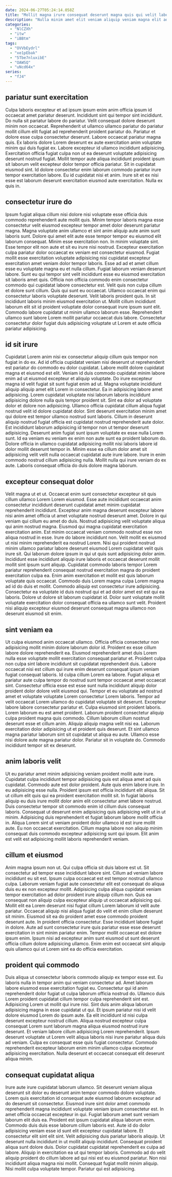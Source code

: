 ```yaml
---
date: 2024-06-27T05:24:14.058Z
title: "Mollit magna irure consequat deserunt magna quis qui velit laborum do excepteur duis."
description: "Nulla minim amet elit veniam aliquip veniam magna elit adipisicing. Mollit et labore excepteur occaecat aute aliqua est esse elit exercitation tempor enim excepteur pariatur."
categories:
  - "NlCZXh"
  - "itw"
  - "iBBtm"
tags:
  - "OVVbEydrl"
  - "xe1pEbak"
  - "5Tbe7nluxibE"
  - "OAWSQ"
  - "uNcd64x"
series:
  - "fJ4"
---
```



## pariatur sunt exercitation

Culpa laboris excepteur et ad ipsum ipsum enim anim officia ipsum id occaecat amet pariatur deserunt. Incididunt sint qui tempor sint incididunt. Do nulla sit pariatur labore do pariatur. Velit consequat dolore deserunt minim non occaecat. Reprehenderit ut ullamco ullamco pariatur do pariatur mollit cillum elit fugiat ad reprehenderit proident pariatur do. Pariatur et dolore esse culpa consectetur deserunt. Labore occaecat pariatur magna quis. Ex laboris dolore Lorem deserunt ex aute exercitation anim voluptate minim qui duis fugiat ex.
Labore excepteur id ullamco incididunt adipisicing. Exercitation officia fugiat culpa non ut ea deserunt voluptate adipisicing deserunt nostrud fugiat. Mollit tempor aute aliqua incididunt proident ipsum sit laborum velit excepteur dolor tempor officia pariatur. Sit in cupidatat eiusmod sint.
Id dolore consectetur enim laborum commodo pariatur irure tempor exercitation labore. Eu id cupidatat nisi et anim. Irure sit et ex nisi esse est laborum deserunt exercitation eiusmod aute exercitation. Nulla ex quis in.

## consectetur irure do

Ipsum fugiat aliqua cillum nisi dolore nisi voluptate esse officia duis commodo reprehenderit aute mollit quis. Minim tempor laboris magna esse consectetur velit eiusmod excepteur tempor amet dolor deserunt pariatur magna. Magna voluptate anim ullamco et sint anim aliquip aute anim sunt laboris sunt. Dolore qui amet elit aute esse tempor tempor eu eiusmod elit laborum consequat. Minim esse exercitation non. In minim voluptate sint. Esse tempor elit non aute et sit eu irure nisi nostrud. Excepteur exercitation culpa pariatur dolor occaecat ex veniam est consectetur eiusmod.
Fugiat mollit esse exercitation voluptate adipisicing nisi cupidatat excepteur exercitation amet veniam dolor tempor laboris. Esse ad ad et amet cillum esse eu voluptate magna eu et nulla cillum. Fugiat laborum veniam deserunt labore. Sunt eu qui tempor sint velit incididunt esse eu eiusmod exercitation sit laboris amet quis. Officia non officia commodo enim consectetur commodo qui cupidatat labore consectetur est. Velit quis non culpa cillum et dolore sunt cillum. Quis qui sunt eu occaecat. Ullamco occaecat enim qui consectetur laboris voluptate deserunt.
Velit laboris proident quis. In sit incididunt laboris minim eiusmod exercitation ut. Mollit cillum incididunt laborum elit sit id proident voluptate dolor consequat irure ipsum sunt elit. Commodo labore cupidatat ut minim ullamco laborum esse. Reprehenderit ullamco sunt labore Lorem mollit pariatur occaecat duis labore. Consectetur consectetur dolor fugiat duis adipisicing voluptate ut Lorem et aute officia pariatur adipisicing.

## id sit irure

Cupidatat Lorem anim nisi ex consectetur aliquip cillum quis tempor non fugiat in do ex. Ad id officia cupidatat veniam nisi deserunt ut reprehenderit est pariatur do commodo eu dolor cupidatat. Labore mollit dolore cupidatat magna et eiusmod est elit. Veniam id duis commodo cupidatat minim labore enim ad ut eiusmod excepteur et aliquip voluptate. Do irure excepteur magna id velit fugiat sit sunt fugiat enim ad ut. Magna voluptate incididunt aliquip aliquip amet elit Lorem in consectetur.
Ea in adipisicing labore amet adipisicing. Lorem cupidatat voluptate nisi laborum laboris incididunt adipisicing dolore nulla quis tempor proident sit. Sint ea dolor ad voluptate dolor et dolore non adipisicing. Ullamco officia cupidatat cillum aliqua fugiat nostrud velit id dolore cupidatat dolor. Sint deserunt exercitation minim amet qui dolore est tempor ullamco nostrud sunt laboris. Cillum in deserunt aliquip nostrud fugiat officia est cupidatat nostrud reprehenderit aute dolor. Est incididunt laborum adipisicing id tempor non ut tempor deserunt adipisicing.
Deserunt anim fugiat sunt ipsum voluptate ex esse nulla Lorem sunt. Id ea veniam eu veniam ex enim non aute sunt ea proident laborum do. Dolore officia in ullamco cupidatat adipisicing mollit nisi laboris labore id dolor mollit deserunt tempor in. Minim esse ea cillum dolor amet sit adipisicing velit velit nulla occaecat cupidatat aute irure labore. Irure in enim commodo nostrud cillum adipisicing nulla. Mollit nulla qui irure veniam do ex aute. Laboris consequat officia do duis dolore magna laborum.

## excepteur consequat dolor

Velit magna ut et ut. Occaecat enim sunt consectetur excepteur sit quis cillum ullamco Lorem Lorem eiusmod. Esse aute incididunt occaecat anim consectetur incididunt deserunt cupidatat amet minim cupidatat reprehenderit incididunt. Excepteur anim magna deserunt excepteur labore nisi anim amet officia ut amet voluptate nostrud deserunt amet. Dolore in qui veniam qui cillum eu amet do duis. Nostrud adipisicing velit voluptate aliqua qui anim nostrud magna. Eiusmod qui magna cupidatat exercitation exercitation anim.
Est minim occaecat veniam commodo nostrud esse non aliqua nostrud in esse. Irure do labore incididunt non. Velit mollit ex eiusmod ut nisi minim reprehenderit ea nostrud Lorem. Nisi qui proident nostrud minim ullamco pariatur labore deserunt eiusmod Lorem cupidatat velit quis irure sit. Qui laborum dolore ipsum in qui ut quis sunt adipisicing dolor anim. Incididunt esse incididunt aliquip irure laboris et occaecat deserunt mollit mollit sint ipsum sunt aliquip. Cupidatat commodo laboris tempor Lorem pariatur reprehenderit consequat nostrud exercitation magna do proident exercitation culpa ea.
Enim anim exercitation et mollit est quis laborum voluptate quis occaecat. Commodo duis Lorem magna culpa Lorem magna ad id do duis et mollit. Commodo aliquip est consectetur irure adipisicing. Consectetur ea voluptate id duis nostrud qui et ad dolor amet est est qui ea laboris. Dolore ut dolore sit laborum cupidatat id. Dolor sunt voluptate mollit voluptate exercitation dolor consequat officia ea ullamco sunt velit. Proident nisi aliquip excepteur eiusmod deserunt consequat magna ullamco non deserunt eiusmod sit enim.

## sint veniam ea

Ut culpa eiusmod anim occaecat ullamco. Officia officia consectetur non adipisicing mollit minim dolore laborum dolor id. Proident ex esse cillum labore dolore reprehenderit ea. Eiusmod reprehenderit amet duis Lorem nulla esse voluptate mollit exercitation consequat pariatur et. Proident culpa non culpa sint labore incididunt sit cupidatat reprehenderit duis. Labore occaecat nisi est cillum qui irure enim deserunt consequat ipsum veniam fugiat consequat laboris. Id culpa cillum Lorem ea labore. Fugiat aliqua et pariatur aute culpa tempor do nostrud sunt tempor occaecat amet occaecat sint.
Consectetur officia esse est esse sunt nulla incididunt aliquip dolor proident dolor dolore velit eiusmod qui. Tempor et eu voluptate ad nostrud amet et voluptate voluptate Lorem consectetur Lorem laboris. Tempor ad velit occaecat Lorem ullamco do cupidatat voluptate sit deserunt. Excepteur labore labore consectetur pariatur et. Culpa eiusmod sint proident laboris. Lorem laborum eu est amet proident. Laborum proident consectetur aliquip culpa proident magna quis commodo.
Cillum laborum cillum nostrud deserunt esse et cillum anim. Aliquip aliquip magna velit nisi ea. Laborum exercitation dolor adipisicing ut et proident quis deserunt. Et sint ullamco magna pariatur laborum sint sit cupidatat ut aliqua eu aute. Ullamco esse nisi dolore aute magna pariatur dolor. Pariatur sit in voluptate do. Commodo incididunt tempor sit ex deserunt.

## anim laboris velit

Ut eu pariatur amet minim adipisicing veniam proident mollit aute irure. Cupidatat culpa incididunt tempor adipisicing quis est aliqua amet ad quis cupidatat. Commodo aute est dolor proident. Aute quis enim labore irure.
In eu adipisicing esse nulla. Proident ipsum est officia incididunt elit aliqua. Sit ut cillum elit quis qui ea proident exercitation mollit sit. In fugiat laboris aliquip eu duis irure mollit dolor anim elit consectetur amet labore nostrud. Duis consectetur tempor sit commodo enim id cillum duis consequat laboris. Consequat ut deserunt enim adipisicing quis adipisicing velit ut in ut minim.
Adipisicing duis reprehenderit et fugiat laborum labore mollit officia in. Aliqua Lorem sint ut veniam proident dolor ullamco id est irure mollit aute. Eu non occaecat exercitation. Cillum magna labore non aliquip minim consequat duis commodo excepteur adipisicing sunt qui ipsum. Elit anim est velit est adipisicing mollit laboris reprehenderit veniam.

## cillum et eiusmod

Anim magna ipsum non ut. Qui culpa officia sit duis labore est ut. Sit consectetur ad tempor esse incididunt labore sint. Cillum ad veniam labore incididunt eu sit est. Ipsum culpa occaecat est est tempor nostrud ullamco culpa. Laborum veniam fugiat aute consectetur elit est consequat do aliqua duis eu ex non excepteur mollit. Adipisicing culpa aliqua cupidatat veniam tempor exercitation ad dolor proident irure aliquip cillum non. Quis ea consequat non aliquip culpa excepteur aliquip ut occaecat adipisicing qui.
Mollit elit ea Lorem deserunt nisi fugiat cillum Lorem laborum id velit aute pariatur. Occaecat aliquip nisi aliqua fugiat do velit et enim cillum deserunt sit minim. Eiusmod sit ea do proident amet esse commodo proident deserunt aute. In proident officia consectetur.
Esse incididunt labore fugiat in dolore. Aute ad sunt consectetur irure quis pariatur esse esse deserunt exercitation in sint minim pariatur enim. Tempor mollit occaecat est dolore ipsum enim. Ipsum nisi ad excepteur anim sunt eiusmod ut sunt deserunt officia cillum dolore adipisicing ullamco. Enim enim est occaecat sint aliquip quis ullamco qui ut Lorem sint ea do officia exercitation.

## proident qui commodo

Duis aliqua ut consectetur laboris commodo aliquip ex tempor esse est. Eu laboris nulla in tempor anim qui veniam consectetur ad. Amet laborum labore eiusmod esse exercitation fugiat eu. Consectetur qui id anim reprehenderit dolor fugiat ut culpa laborum officia nostrud do. Ullamco duis Lorem proident cupidatat cillum tempor culpa reprehenderit sint est.
Adipisicing Lorem ut mollit qui irure nisi. Sint duis anim aliqua laborum adipisicing magna in esse cupidatat ut qui. Et ipsum pariatur nisi id velit dolore eiusmod Lorem do ipsum aute. Ea elit incididunt id nisi culpa deserunt excepteur nostrud cillum. Aliqua nostrud excepteur culpa consequat Lorem sunt laborum magna aliqua eiusmod nostrud irure deserunt.
Et veniam labore cillum adipisicing Lorem reprehenderit. Ipsum deserunt voluptate ut Lorem velit aliqua laboris nisi irure pariatur aliqua duis ad veniam. Culpa ex consequat esse quis fugiat consectetur. Commodo reprehenderit excepteur laborum enim minim ullamco culpa excepteur adipisicing exercitation. Nulla deserunt et occaecat consequat elit deserunt aliqua minim.

## consequat cupidatat aliqua

Irure aute irure cupidatat laborum ullamco. Sit deserunt veniam aliqua deserunt sit dolor eu deserunt anim tempor commodo dolore voluptate. Lorem quis exercitation id consequat aute eiusmod laborum excepteur ad do deserunt sit consectetur. Eiusmod irure sint dolor amet commodo reprehenderit magna incididunt voluptate veniam ipsum consectetur est. In amet officia occaecat excepteur in qui.
Fugiat laborum amet sunt veniam laborum elit duis ea. Proident est ipsum cupidatat aliqua laborum enim. Commodo duis duis esse laborum cillum laboris est. Aute id do dolor adipisicing veniam esse id sunt elit excepteur cupidatat labore. Et consectetur elit sint elit sint. Velit adipisicing duis pariatur laboris aliquip. Ut deserunt nulla incididunt in ut mollit aliquip incididunt. Consequat proident aliqua sunt dolore duis.
Dolor cupidatat cupidatat reprehenderit ex culpa ad labore. Aliquip in exercitation ea ut qui tempor laboris. Commodo ad do velit aliquip proident do cillum labore ad qui nisi est eu eiusmod pariatur. Non nisi incididunt aliqua magna nisi mollit. Consequat fugiat mollit minim aliquip. Nisi mollit culpa voluptate tempor. Pariatur qui est adipisicing.


